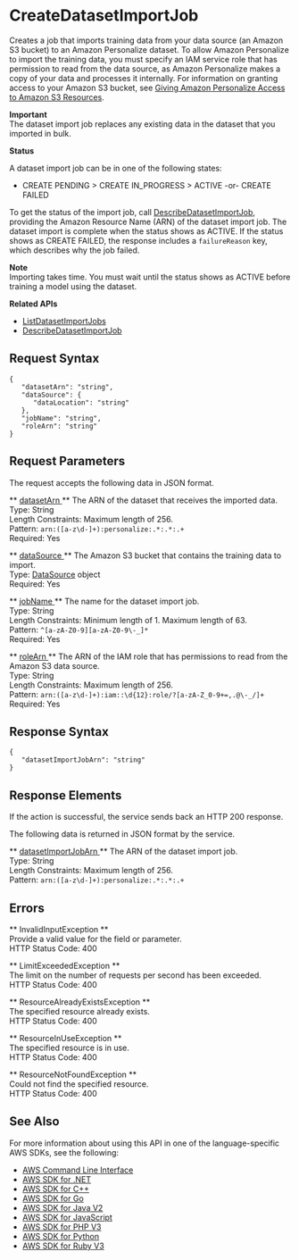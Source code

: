 # CreateDatasetImportJob<a name="API_CreateDatasetImportJob"></a>

Creates a job that imports training data from your data source \(an Amazon S3 bucket\) to an Amazon Personalize dataset\. To allow Amazon Personalize to import the training data, you must specify an IAM service role that has permission to read from the data source, as Amazon Personalize makes a copy of your data and processes it internally\. For information on granting access to your Amazon S3 bucket, see [Giving Amazon Personalize Access to Amazon S3 Resources](https://docs.aws.amazon.com/personalize/latest/dg/granting-personalize-s3-access.html)\. 

**Important**  
The dataset import job replaces any existing data in the dataset that you imported in bulk\.

 **Status** 

A dataset import job can be in one of the following states:
+ CREATE PENDING > CREATE IN\_PROGRESS > ACTIVE \-or\- CREATE FAILED

To get the status of the import job, call [DescribeDatasetImportJob](API_DescribeDatasetImportJob.md), providing the Amazon Resource Name \(ARN\) of the dataset import job\. The dataset import is complete when the status shows as ACTIVE\. If the status shows as CREATE FAILED, the response includes a `failureReason` key, which describes why the job failed\.

**Note**  
Importing takes time\. You must wait until the status shows as ACTIVE before training a model using the dataset\.

**Related APIs**
+  [ListDatasetImportJobs](API_ListDatasetImportJobs.md) 
+  [DescribeDatasetImportJob](API_DescribeDatasetImportJob.md) 

## Request Syntax<a name="API_CreateDatasetImportJob_RequestSyntax"></a>

```
{
   "datasetArn": "string",
   "dataSource": { 
      "dataLocation": "string"
   },
   "jobName": "string",
   "roleArn": "string"
}
```

## Request Parameters<a name="API_CreateDatasetImportJob_RequestParameters"></a>

The request accepts the following data in JSON format\.

 ** [ datasetArn ](#API_CreateDatasetImportJob_RequestSyntax) **   <a name="personalize-CreateDatasetImportJob-request-datasetArn"></a>
The ARN of the dataset that receives the imported data\.  
Type: String  
Length Constraints: Maximum length of 256\.  
Pattern: `arn:([a-z\d-]+):personalize:.*:.*:.+`   
Required: Yes

 ** [ dataSource ](#API_CreateDatasetImportJob_RequestSyntax) **   <a name="personalize-CreateDatasetImportJob-request-dataSource"></a>
The Amazon S3 bucket that contains the training data to import\.  
Type: [DataSource](API_DataSource.md) object  
Required: Yes

 ** [ jobName ](#API_CreateDatasetImportJob_RequestSyntax) **   <a name="personalize-CreateDatasetImportJob-request-jobName"></a>
The name for the dataset import job\.  
Type: String  
Length Constraints: Minimum length of 1\. Maximum length of 63\.  
Pattern: `^[a-zA-Z0-9][a-zA-Z0-9\-_]*`   
Required: Yes

 ** [ roleArn ](#API_CreateDatasetImportJob_RequestSyntax) **   <a name="personalize-CreateDatasetImportJob-request-roleArn"></a>
The ARN of the IAM role that has permissions to read from the Amazon S3 data source\.  
Type: String  
Length Constraints: Maximum length of 256\.  
Pattern: `arn:([a-z\d-]+):iam::\d{12}:role/?[a-zA-Z_0-9+=,.@\-_/]+`   
Required: Yes

## Response Syntax<a name="API_CreateDatasetImportJob_ResponseSyntax"></a>

```
{
   "datasetImportJobArn": "string"
}
```

## Response Elements<a name="API_CreateDatasetImportJob_ResponseElements"></a>

If the action is successful, the service sends back an HTTP 200 response\.

The following data is returned in JSON format by the service\.

 ** [ datasetImportJobArn ](#API_CreateDatasetImportJob_ResponseSyntax) **   <a name="personalize-CreateDatasetImportJob-response-datasetImportJobArn"></a>
The ARN of the dataset import job\.  
Type: String  
Length Constraints: Maximum length of 256\.  
Pattern: `arn:([a-z\d-]+):personalize:.*:.*:.+` 

## Errors<a name="API_CreateDatasetImportJob_Errors"></a>

 ** InvalidInputException **   
Provide a valid value for the field or parameter\.  
HTTP Status Code: 400

 ** LimitExceededException **   
The limit on the number of requests per second has been exceeded\.  
HTTP Status Code: 400

 ** ResourceAlreadyExistsException **   
The specified resource already exists\.  
HTTP Status Code: 400

 ** ResourceInUseException **   
The specified resource is in use\.  
HTTP Status Code: 400

 ** ResourceNotFoundException **   
Could not find the specified resource\.  
HTTP Status Code: 400

## See Also<a name="API_CreateDatasetImportJob_SeeAlso"></a>

For more information about using this API in one of the language\-specific AWS SDKs, see the following:
+  [ AWS Command Line Interface](https://docs.aws.amazon.com/goto/aws-cli/personalize-2018-05-22/CreateDatasetImportJob) 
+  [ AWS SDK for \.NET](https://docs.aws.amazon.com/goto/DotNetSDKV3/personalize-2018-05-22/CreateDatasetImportJob) 
+  [ AWS SDK for C\+\+](https://docs.aws.amazon.com/goto/SdkForCpp/personalize-2018-05-22/CreateDatasetImportJob) 
+  [ AWS SDK for Go](https://docs.aws.amazon.com/goto/SdkForGoV1/personalize-2018-05-22/CreateDatasetImportJob) 
+  [ AWS SDK for Java V2](https://docs.aws.amazon.com/goto/SdkForJavaV2/personalize-2018-05-22/CreateDatasetImportJob) 
+  [ AWS SDK for JavaScript](https://docs.aws.amazon.com/goto/AWSJavaScriptSDK/personalize-2018-05-22/CreateDatasetImportJob) 
+  [ AWS SDK for PHP V3](https://docs.aws.amazon.com/goto/SdkForPHPV3/personalize-2018-05-22/CreateDatasetImportJob) 
+  [ AWS SDK for Python](https://docs.aws.amazon.com/goto/boto3/personalize-2018-05-22/CreateDatasetImportJob) 
+  [ AWS SDK for Ruby V3](https://docs.aws.amazon.com/goto/SdkForRubyV3/personalize-2018-05-22/CreateDatasetImportJob) 